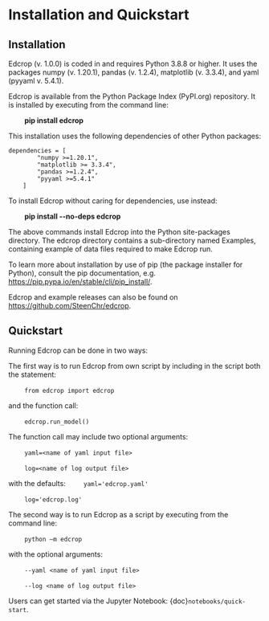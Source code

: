 # Installation and Quickstart
## Installation

Edcrop (v. 1.0.0) is coded in and requires Python 3.8.8 or higher. It uses the packages numpy (v. 1.20.1), pandas (v. 1.2.4), matplotlib (v. 3.3.4), and yaml (pyyaml v. 5.4.1).

Edcrop is available from the Python Package Index (PyPI.org) repository. It is installed by executing from the command line:

&ensp;&ensp;&ensp;&ensp; **pip install edcrop**

This installation uses the following dependencies of other Python packages:

```
dependencies = [
		"numpy >=1.20.1",
		"matplotlib >= 3.3.4",
		"pandas >=1.2.4",
		"pyyaml >=5.4.1"
	]
```

To install Edcrop without caring for dependencies, use instead:

&ensp;&ensp;&ensp;&ensp; **pip install --no-deps edcrop**

The above commands install Edcrop into the Python site-packages directory. The edcrop directory contains a sub-directory named Examples, containing example of data files required to make Edcrop run.

To learn more about installation by use of pip (the package installer for Python), consult the pip documentation, e.g. https://pip.pypa.io/en/stable/cli/pip_install/.

Edcrop and example releases can also be found on https://github.com/SteenChr/edcrop.

## Quickstart

Running Edcrop can be done in two ways:

The first way is to run Edcrop from own script by including in the script both the statement:

&ensp;&ensp;&ensp;&ensp; `from edcrop import edcrop`

and the function call:

&ensp;&ensp;&ensp;&ensp; `edcrop.run_model()`

The function call may include two optional arguments:

&ensp;&ensp;&ensp;&ensp; `yaml=<name of yaml input file>`

&ensp;&ensp;&ensp;&ensp; `log=<name of log output file>`

with the defaults:
&ensp;&ensp;&ensp;&ensp; `yaml='edcrop.yaml'`

&ensp;&ensp;&ensp;&ensp; `log='edcrop.log'`

The second way is to run Edcrop as a script by executing from the command line:

&ensp;&ensp;&ensp;&ensp; `python –m edcrop`

with the optional arguments:

&ensp;&ensp;&ensp;&ensp; `--yaml <name of yaml input file>`

&ensp;&ensp;&ensp;&ensp; `--log <name of log output file>`

Users can get started via the Jupyter Notebook: {doc}`notebooks/quick-start`.